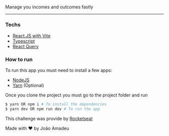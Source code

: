 ## 

Manage you incomes and outcomes fastly
<hr>

### Techs
- [React.JS with Vite](https://vitejs.dev/)
- [Typescript](https://www.typescriptlang.org/)
- [React Query](https://react-query.tanstack.com/)

### How to run

To run this app you must need to install a few apps:

- [NodeJS](https://nodejs.org/en/)
- [Yarn](https://yarnpkg.com/) (Optional)

Once you clone the project you must go to the project folder and run

```bash
$ yarn OR npm i # To install the dependencies
$ yarn dev OR npm run dev # To run the app
```

This challenge was provide by [Rocketseat](https://rocketseat.com.br/)


Made with :heart: by João Amadeu
